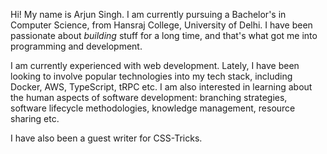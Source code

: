 Hi! My name is Arjun Singh. I am currently pursuing a Bachelor's in Computer Science, from Hansraj College, University of Delhi.
I have been passionate about _building_ stuff for a long time, and that's what got me into programming and development.

I am currently experienced with web development. Lately, I have been looking to involve popular technologies into my tech stack, including Docker, AWS, TypeScript, tRPC etc. I am also interested in learning about the human aspects of software development: branching strategies, software lifecycle methodologies, knowledge management, resource sharing etc.

I have also been a guest writer for CSS-Tricks.
